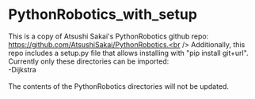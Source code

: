 # PythonRobotics_with_setup

This is a copy of Atsushi Sakai's PythonRobotics github repo: https://github.com/AtsushiSakai/PythonRobotics.<br />
Additionally, this repo includes a setup.py file that allows installing with "pip install git+url".<br />
Currently only these directories can be imported:<br />
  -Dijkstra<br />
<br />
The contents of the PythonRobotics directories will not be updated.

